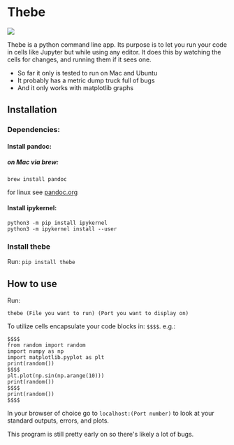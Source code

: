 # Thebe
![](https://thumbs.gfycat.com/GrossVerifiableAnemone-size_restricted.gif)  

Thebe is a python command line app. Its purpose is to let you run your code in cells like Jupyter but while using any editor. It does this by watching the cells for changes, and running them if it sees one.

- So far it only is tested to run on Mac and Ubuntu
- It probably has a metric dump truck full of bugs
- And it only works with matplotlib graphs

## Installation
### Dependencies:
#### Install pandoc:

##### on Mac via brew:
```
brew install pandoc
```

for linux see [pandoc.org](https://pandoc.org/installing.html#linux)

#### Install ipykernel:

```
python3 -m pip install ipykernel
python3 -m ipykernel install --user
```
### Install thebe  

Run: 	```pip install thebe``` 

## How to use

Run: 
```
thebe (File you want to run) (Port you want to display on)
```

To utilize cells encapsulate your code blocks in: ```$$$$```.
e.g.:

```
$$$$
from random import random
import numpy as np
import matplotlib.pyplot as plt
print(random())
$$$$
plt.plot(np.sin(np.arange(10)))
print(random())
$$$$
print(random())
$$$$
```
  
In your browser of choice go to ``` localhost:(Port number) ``` to look at your standard outputs, errors, and plots.

This program is still pretty early on so there's likely a lot of bugs.


